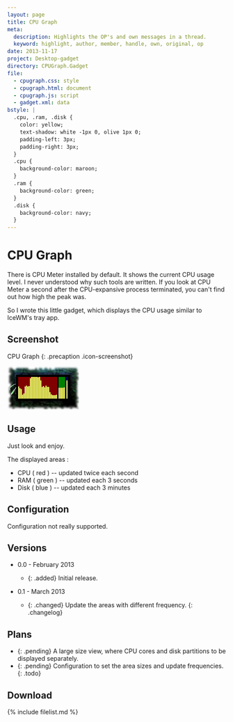 ```yaml
---
layout: page
title: CPU Graph
meta:
  description: Highlights the OP's and own messages in a thread.
  keyword: highlight, author, member, handle, own, original, op
date: 2013-11-17
project: Desktop-gadget
directory: CPUGraph.Gadget
file:
  - cpugraph.css: style
  - cpugraph.html: document
  - cpugraph.js: script
  - gadget.xml: data
bstyle: |
  .cpu, .ram, .disk {
    color: yellow;
    text-shadow: white -1px 0, olive 1px 0;
    padding-left: 3px;
    padding-right: 3px;
  }
  .cpu {
    background-color: maroon;
  }
  .ram {
    background-color: green;
  }
  .disk {
    background-color: navy;
  }
---
```


# CPU Graph

There is CPU Meter installed by default. It shows the current CPU usage level. I
never understood why such tools are written. If you look at CPU Meter a second
after the CPU-expansive process terminated, you can't find out how high the peak
was.

So I wrote this little gadget, which displays the CPU usage similar to IceWM's
tray app.

## Screenshot

CPU Graph
{: .precaption .icon-screenshot}

![screenshot](cpu-graph.png)

## Usage

Just look and enjoy.

The displayed areas :

* CPU ( <span class="cpu">red</span> ) -- updated twice each second
* RAM ( <span class="ram">green</span> ) -- updated each 3 seconds
* Disk ( <span class="disk">blue</span> ) -- updated each 3 minutes

## Configuration

Configuration not really supported.

## Versions

* 0.0 - February 2013
  * {: .added} Initial release.

* 0.1 - March 2013
  * {: .changed} Update the areas with different frequency.
{: .changelog}

## Plans

* {: .pending} A large size view, where CPU cores and disk partitions to be
  displayed separately.
* {: .pending} Configuration to set the area sizes and update frequencies.
{: .todo}

## Download

{% include filelist.md %}
